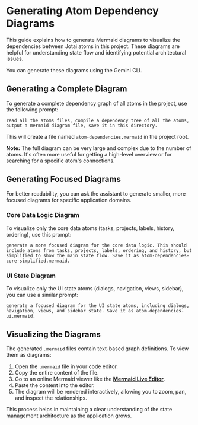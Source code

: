 # Generating Atom Dependency Diagrams

This guide explains how to generate Mermaid diagrams to visualize the dependencies between Jotai atoms in this project. These diagrams are helpful for understanding state flow and identifying potential architectural issues.

You can generate these diagrams using the Gemini CLI.

## Generating a Complete Diagram

To generate a complete dependency graph of all atoms in the project, use the following prompt:

```
read all the atoms files, compile a dependency tree of all the atoms, output a mermaid diagram file, save it in this directory.
```

This will create a file named `atom-dependencies.mermaid` in the project root.

**Note:** The full diagram can be very large and complex due to the number of atoms. It's often more useful for getting a high-level overview or for searching for a specific atom's connections.

## Generating Focused Diagrams

For better readability, you can ask the assistant to generate smaller, more focused diagrams for specific application domains.

### Core Data Logic Diagram

To visualize only the core data atoms (tasks, projects, labels, history, ordering), use this prompt:

```
generate a more focused diagram for the core data logic. This should include atoms from tasks, projects, labels, ordering, and history, but simplified to show the main state flow. Save it as atom-dependencies-core-simplified.mermaid.
```

### UI State Diagram

To visualize only the UI state atoms (dialogs, navigation, views, sidebar), you can use a similar prompt:

```
generate a focused diagram for the UI state atoms, including dialogs, navigation, views, and sidebar state. Save it as atom-dependencies-ui.mermaid.
```

## Visualizing the Diagrams

The generated `.mermaid` files contain text-based graph definitions. To view them as diagrams:

1.  Open the `.mermaid` file in your code editor.
2.  Copy the entire content of the file.
3.  Go to an online Mermaid viewer like the **[Mermaid Live Editor](httpss://mermaid.live)**.
4.  Paste the content into the editor.
5.  The diagram will be rendered interactively, allowing you to zoom, pan, and inspect the relationships.

This process helps in maintaining a clear understanding of the state management architecture as the application grows.

